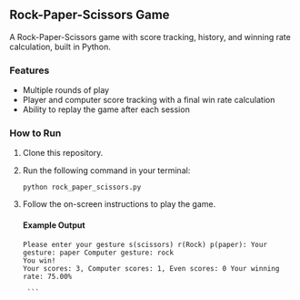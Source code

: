 ## Rock-Paper-Scissors Game
A Rock-Paper-Scissors game with score tracking, history, and winning rate calculation, built in Python.

### Features
- Multiple rounds of play
- Player and computer score tracking with a final win rate calculation
- Ability to replay the game after each session

### How to Run
1. Clone this repository.
2. Run the following command in your terminal:
   ```
   python rock_paper_scissors.py
   ```
3. Follow the on-screen instructions to play the game.

   #### Example Output
      ```
      Please enter your gesture s(scissors) r(Rock) p(paper): Your gesture: paper Computer gesture: rock
      You win!
      Your scores: 3, Computer scores: 1, Even scores: 0 Your winning rate: 75.00%

       ```


